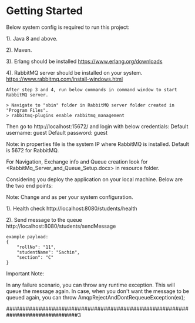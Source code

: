 # Getting Started

Below system config is required to run this project:

1). Java 8 and above.

2). Maven.

3). Erlang should be installed
	https://www.erlang.org/downloads
	
4). RabbitMQ server should be installed on your system.
	https://www.rabbitmq.com/install-windows.html
	
	After step 3 and 4, run below commands in command window to start RabbitMQ server.
	
	> Navigate to "sbin" folder in RabbitMQ server folder created in "Program Files".
	> rabbitmq-plugins enable rabbitmq_management
	
Then go to http://localhost:15672/ and login with below credentials:
Default username: guest
Default password: guest

Note:
<Hostname> in properties file is the system IP where RabbitMQ is installed.
Default <Port Number> is 5672 for RabbitMQ.

For Navigation, Exchange info and Queue creation look for <RabbitMq_Server_and_Queue_Setup.docx> in resource folder.

Considering you deploy the application on your local machine.
Below are the two end points:

Note: Change <hostname> and <portnumber> as per your system configuration.

1). Health check
	http://localhost:8080/students/health

2). Send message to the queue
	http://localhost:8080/students/sendMessage
	
	example payload:
	{
		"rollNo": "11",
		"studentName": "Sachin",
		"section": "C"
	}
	
Important Note:

In any failure scenario, you can throw any runtime exception. This will queue the message again.
In case, when you don't want the message to be queued again, you can throw AmqpRejectAndDontRequeueException(ex);


##############################################################################3